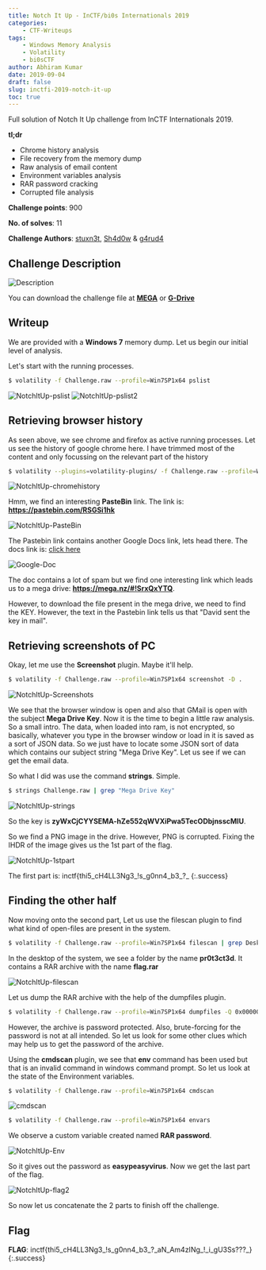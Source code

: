 ```yaml
---
title: Notch It Up - InCTF/bi0s Internationals 2019
categories: 
    - CTF-Writeups
tags: 
    - Windows Memory Analysis
    - Volatility
    - bi0sCTF
author: Abhiram Kumar
date: 2019-09-04
draft: false
slug: inctfi-2019-notch-it-up
toc: true
---
```


Full solution of Notch It Up challenge from InCTF Internationals 2019.

<!--more-->

**tl;dr**
+ Chrome history analysis
+ File recovery from the memory dump
+ Raw analysis of email content
+ Environment variables analysis
+ RAR password cracking
+ Corrupted file analysis

**Challenge points**: 900

**No. of solves**: 11

**Challenge Authors**: [stuxn3t](https://twitter.com/_abhiramkumar/), [Sh4d0w](https://twitter.com/__Sh4d0w__) & [g4rud4](https://twitter.com/NihithNihi)

## Challenge Description

![Description](/images/CTF/InCTFi/NotchItUp/Notch_it_up_description.png)

You can download the challenge file at [**MEGA**](https://mega.nz/#!kypmTaLJ!cWChsh8CdTMTWt7Ae0oNiCFfrSXwK8vqEMGn0SO22JQ) or [**G-Drive**](https://drive.google.com/file/d/1bER4wmHP_LAMgdB52LGkb8x2Mf8hG3V6/view?usp=drivesdk)

## Writeup

We are provided with a **Windows 7** memory dump. Let us begin our initial level of analysis.

Let's start with the running processes.
```bash
$ volatility -f Challenge.raw --profile=Win7SP1x64 pslist
```

![NotchItUp-pslist](/images/CTF/InCTFi/NotchItUp/pslist1.png)
![NotchItUp-pslist2](/images/CTF/InCTFi/NotchItUp/pslist2.png)

## Retrieving browser history

As seen above, we see chrome and firefox as active running processes. Let us see the history of google chrome here.
I have trimmed most of the content and only focussing on the relevant part of the history
```bash
$ volatility --plugins=volatility-plugins/ -f Challenge.raw --profile=Win7SP1x64 chromehistory
```

![NotchItUp-chromehistory](/images/CTF/InCTFi/NotchItUp/pastebin-link.png)

Hmm, we find an interesting **PasteBin** link. The link is: **https://pastebin.com/RSGSi1hk**

![NotchItUp-PasteBin](/images/CTF/InCTFi/NotchItUp/pastebin.png)

The Pastebin link contains another Google Docs link, lets head there. The docs link is: [click here](https://www.google.com/url?q=https://docs.google.com/document/d/1lptcksPt1l_w7Y29V4o6vkEnHToAPqiCkgNNZfS9rCk/edit?usp%3Dsharing&sa=D&source=hangouts&ust=1566208765722000&usg=AFQjCNHXd6Ck6F22MNQEsxdZo21JayPKug)

![Google-Doc](/images/CTF/InCTFi/NotchItUp/docs_with_mega_link.png)

The doc contains a lot of spam but we find one interesting link which leads us to a mega drive: **https://mega.nz/#!SrxQxYTQ**.

However, to download the file present in the mega drive, we need to find the KEY. However, the text in the Pastebin link tells us that "David sent the key in mail".

## Retrieving screenshots of PC

Okay, let me use the **Screenshot** plugin. Maybe it'll help.

```bash
$ volatility -f Challenge.raw --profile=Win7SP1x64 screenshot -D .
```

![NotchItUp-Screenshots](/images/CTF/InCTFi/NotchItUp/screenshot.png)

We see that the browser window is open and also that GMail is open with the subject **Mega Drive Key**. Now it is the time to begin a little raw analysis. So a small intro. The data, when loaded into ram, is not encrypted, so basically, whatever you type in the browser window or load in it is saved as a sort of JSON data. So we just have to locate some JSON sort of data which contains our subject string "Mega Drive Key". Let us see if we can get the email data.

So what I did was use the command **strings**. Simple.
```bash
$ strings Challenge.raw | grep "Mega Drive Key"
```
![NotchItUp-strings](/images/CTF/InCTFi/NotchItUp/Mega-key.png)

So the key is **zyWxCjCYYSEMA-hZe552qWVXiPwa5TecODbjnsscMIU**.

So we find a PNG image in the drive. However, PNG is corrupted. Fixing the IHDR of the image gives us the 1st part of the flag.

![NotchItUp-1stpart](/images/CTF/InCTFi/NotchItUp/flag1.png)

The first part is: inctf{thi5\_cH4LL3Ng3\_!s\_g0nn4\_b3\_?\_
{:.success}

## Finding the other half

Now moving onto the second part,
Let us use the filescan plugin to find what kind of open-files are present in the system.
```bash
$ volatility -f Challenge.raw --profile=Win7SP1x64 filescan | grep Desktop
```

In the desktop of the system, we see a folder by the name **pr0t3ct3d**. It contains a RAR archive with the name **flag.rar**

![NotchItUp-filescan](/images/CTF/InCTFi/NotchItUp/filescan.png)

Let us dump the RAR archive with the help of the dumpfiles plugin.
```bash
$ volatility -f Challenge.raw --profile=Win7SP1x64 dumpfiles -Q 0x000000005fcfc4b0 -D .
```

However, the archive is password protected. Also, brute-forcing for the password is not at all intended. So let us look for some other clues which may help us to get the password of the archive.

Using the **cmdscan** plugin, we see that **env** command has been used but that is an invalid command in windows command prompt. So let us look at the state of the Environment variables.

```bash
$ volatility -f Challenge.raw --profile=Win7SP1x64 cmdscan
```

![cmdscan](/images/CTF/InCTFi/NotchItUp/cmdscan.png)

```bash
$ volatility -f Challenge.raw --profile=Win7SP1x64 envars
```

We observe a custom variable created named **RAR password**.

![NotchItUp-Env](/images/CTF/InCTFi/NotchItUp/envars.png)

So it gives out the password as **easypeasyvirus**. Now we get the last part of the flag.

![NotchItUp-flag2](/images/CTF/InCTFi/NotchItUp/flag2.png)

So now let us concatenate the 2 parts to finish off the challenge.

## Flag

**FLAG**: inctf{thi5\_cH4LL3Ng3\_!s\_g0nn4\_b3\_?\_aN\_Am4zINg\_!\_i\_gU3Ss???\_}
{:.success}